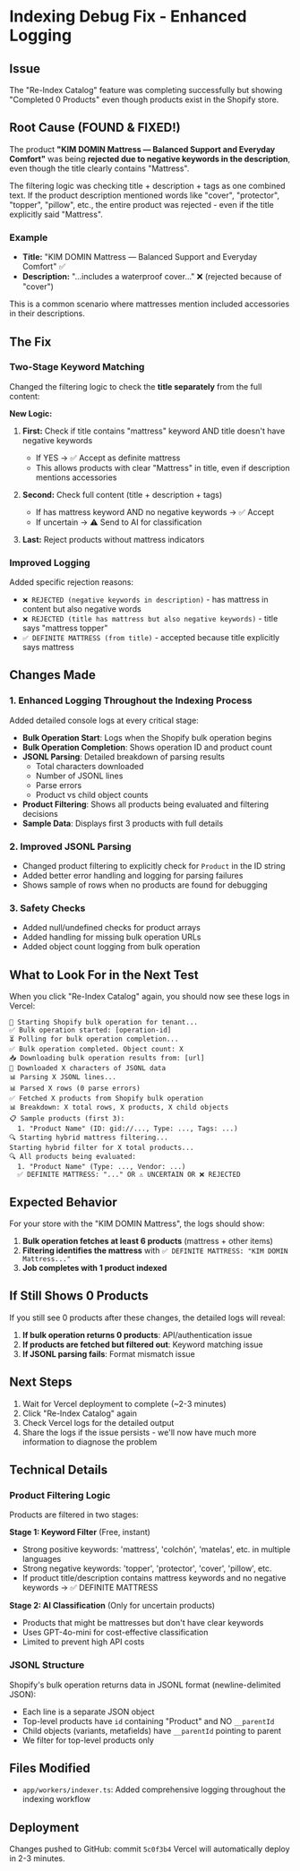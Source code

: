 # Indexing Debug Fix - Enhanced Logging

## Issue
The "Re-Index Catalog" feature was completing successfully but showing "Completed 0 Products" even though products exist in the Shopify store.

## Root Cause (FOUND & FIXED!)
The product **"KIM DOMIN Mattress — Balanced Support and Everyday Comfort"** was being **rejected due to negative keywords in the description**, even though the title clearly contains "Mattress".

The filtering logic was checking title + description + tags as one combined text. If the product description mentioned words like "cover", "protector", "topper", "pillow", etc., the entire product was rejected - even if the title explicitly said "Mattress".

### Example
- **Title:** "KIM DOMIN Mattress — Balanced Support and Everyday Comfort" ✅
- **Description:** "...includes a waterproof cover..." ❌ (rejected because of "cover")

This is a common scenario where mattresses mention included accessories in their descriptions.

## The Fix

### Two-Stage Keyword Matching
Changed the filtering logic to check the **title separately** from the full content:

**New Logic:**
1. **First:** Check if title contains "mattress" keyword AND title doesn't have negative keywords
   - If YES → ✅ Accept as definite mattress
   - This allows products with clear "Mattress" in title, even if description mentions accessories

2. **Second:** Check full content (title + description + tags)
   - If has mattress keyword AND no negative keywords → ✅ Accept
   - If uncertain → ⚠️ Send to AI for classification

3. **Last:** Reject products without mattress indicators

### Improved Logging
Added specific rejection reasons:
- `❌ REJECTED (negative keywords in description)` - has mattress in content but also negative words
- `❌ REJECTED (title has mattress but also negative keywords)` - title says "mattress topper"
- `✅ DEFINITE MATTRESS (from title)` - accepted because title explicitly says mattress

## Changes Made

### 1. Enhanced Logging Throughout the Indexing Process

Added detailed console logs at every critical stage:

- **Bulk Operation Start**: Logs when the Shopify bulk operation begins
- **Bulk Operation Completion**: Shows operation ID and product count
- **JSONL Parsing**: Detailed breakdown of parsing results
  - Total characters downloaded
  - Number of JSONL lines
  - Parse errors
  - Product vs child object counts
- **Product Filtering**: Shows all products being evaluated and filtering decisions
- **Sample Data**: Displays first 3 products with full details

### 2. Improved JSONL Parsing

- Changed product filtering to explicitly check for `Product` in the ID string
- Added better error handling and logging for parsing failures
- Shows sample of rows when no products are found for debugging

### 3. Safety Checks

- Added null/undefined checks for product arrays
- Added handling for missing bulk operation URLs
- Added object count logging from bulk operation

## What to Look For in the Next Test

When you click "Re-Index Catalog" again, you should now see these logs in Vercel:

```
🚀 Starting Shopify bulk operation for tenant...
✅ Bulk operation started: [operation-id]
⏳ Polling for bulk operation completion...
✅ Bulk operation completed. Object count: X
📥 Downloading bulk operation results from: [url]
📄 Downloaded X characters of JSONL data
📊 Parsing X JSONL lines...
📊 Parsed X rows (0 parse errors)
✅ Fetched X products from Shopify bulk operation
📊 Breakdown: X total rows, X products, X child objects
📋 Sample products (first 3):
  1. "Product Name" (ID: gid://..., Type: ..., Tags: ...)
🔍 Starting hybrid mattress filtering...
Starting hybrid filter for X total products...
🔍 All products being evaluated:
  1. "Product Name" (Type: ..., Vendor: ...)
  ✅ DEFINITE MATTRESS: "..." OR ⚠️ UNCERTAIN OR ❌ REJECTED
```

## Expected Behavior

For your store with the "KIM DOMIN Mattress", the logs should show:

1. **Bulk operation fetches at least 6 products** (mattress + other items)
2. **Filtering identifies the mattress** with `✅ DEFINITE MATTRESS: "KIM DOMIN Mattress..."`
3. **Job completes with 1 product indexed**

## If Still Shows 0 Products

If you still see 0 products after these changes, the detailed logs will reveal:

1. **If bulk operation returns 0 products**: API/authentication issue
2. **If products are fetched but filtered out**: Keyword matching issue
3. **If JSONL parsing fails**: Format mismatch issue

## Next Steps

1. Wait for Vercel deployment to complete (~2-3 minutes)
2. Click "Re-Index Catalog" again
3. Check Vercel logs for the detailed output
4. Share the logs if the issue persists - we'll now have much more information to diagnose the problem

## Technical Details

### Product Filtering Logic

Products are filtered in two stages:

**Stage 1: Keyword Filter** (Free, instant)
- Strong positive keywords: 'mattress', 'colchón', 'matelas', etc. in multiple languages
- Strong negative keywords: 'topper', 'protector', 'cover', 'pillow', etc.
- If product title/description contains mattress keywords and no negative keywords → ✅ DEFINITE MATTRESS

**Stage 2: AI Classification** (Only for uncertain products)
- Products that might be mattresses but don't have clear keywords
- Uses GPT-4o-mini for cost-effective classification
- Limited to prevent high API costs

### JSONL Structure

Shopify's bulk operation returns data in JSONL format (newline-delimited JSON):
- Each line is a separate JSON object
- Top-level products have `id` containing "Product" and NO `__parentId`
- Child objects (variants, metafields) have `__parentId` pointing to parent
- We filter for top-level products only

## Files Modified

- `app/workers/indexer.ts`: Added comprehensive logging throughout the indexing workflow

## Deployment

Changes pushed to GitHub: commit `5c0f3b4`
Vercel will automatically deploy in 2-3 minutes.

